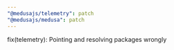 ```yaml
---
"@medusajs/telemetry": patch
"@medusajs/medusa": patch
---
```


fix(telemetry): Pointing and resolving packages wrongly
